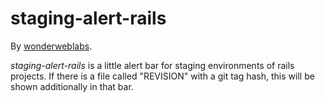 staging-alert-rails
===================

By [wonderweblabs](http://www.wonderweblabs.com).

*staging-alert-rails* is a little alert bar for staging environments of rails projects. If
there is a file called "REVISION" with a git tag hash, this will be shown additionally in that bar.
